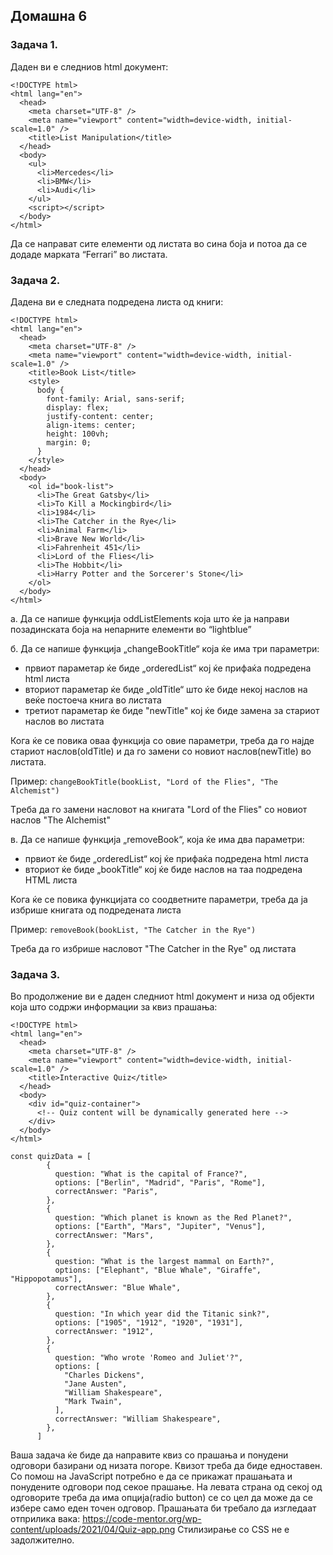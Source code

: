 ## Домашна 6

### Задача 1.

Даден ви е следниов html документ:

```
<!DOCTYPE html>
<html lang="en">
  <head>
    <meta charset="UTF-8" />
    <meta name="viewport" content="width=device-width, initial-scale=1.0" />
    <title>List Manipulation</title>
  </head>
  <body>
    <ul>
      <li>Mercedes</li>
      <li>BMW</li>
      <li>Audi</li>
    </ul>
    <script></script>
  </body>
</html>
```

Да се направат сите елементи од листата во сина боја и потоа да се додаде марката “Ferrari” во листата.

### Задача 2.

Дадена ви е следната подредена листа од книги:

```
<!DOCTYPE html>
<html lang="en">
  <head>
    <meta charset="UTF-8" />
    <meta name="viewport" content="width=device-width, initial-scale=1.0" />
    <title>Book List</title>
    <style>
      body {
        font-family: Arial, sans-serif;
        display: flex;
        justify-content: center;
        align-items: center;
        height: 100vh;
        margin: 0;
      }
    </style>
  </head>
  <body>
    <ol id="book-list">
      <li>The Great Gatsby</li>
      <li>To Kill a Mockingbird</li>
      <li>1984</li>
      <li>The Catcher in the Rye</li>
      <li>Animal Farm</li>
      <li>Brave New World</li>
      <li>Fahrenheit 451</li>
      <li>Lord of the Flies</li>
      <li>The Hobbit</li>
      <li>Harry Potter and the Sorcerer's Stone</li>
    </ol>
  </body>
</html>
```

а. Да се напише функција oddListElements која што ќе ја направи позадинската боја на непарните елементи во “lightblue”

б. Да се напише функција „changeBookTitle“ која ќе има три параметри:

- првиот параметар ќе биде „orderedList“ кој ќе прифаќа подредена html листа
- вториот параметар ќе биде „oldTitle“ што ќе биде некој наслов на веќе постоеча книга во листата
- третиот параметар ќе биде "newTitle" кој ќе биде замена за стариот наслов во листата

Кога ќе се повика оваа функција со овие параметри, треба да го најде стариот наслов(oldTitle) и да го замени со новиот наслов(newTitle) во листата.

Пример:
`changeBookTitle(bookList, "Lord of the Flies", "The Alchemist")`

Tреба да го замени насловот на книгата "Lord of the Flies" со новиот наслов "The Alchemist"

в. Да се напише функција „removeBook“, која ќе има два параметри:

- првиот ќе биде „orderedList“ кој ќе прифаќа подредена html листа
- вториот ќе биде „bookTitle“ кој ќе биде наслов на таа подредена HTML листа

Кога ќе се повика функцијата со соодветните параметри, треба да ја избрише книгата од подредената листа

Пример:
`removeBook(bookList, "The Catcher in the Rye")`

Треба да го избрише насловот "The Catcher in the Rye" од листата

### Задача 3.

Во продолжение ви е даден следниот html документ и низа од објекти која што содржи информации за квиз прашања:

```
<!DOCTYPE html>
<html lang="en">
  <head>
    <meta charset="UTF-8" />
    <meta name="viewport" content="width=device-width, initial-scale=1.0" />
    <title>Interactive Quiz</title>
  </head>
  <body>
    <div id="quiz-container">
      <!-- Quiz content will be dynamically generated here -->
    </div>
  </body>
</html>
```

```
const quizData = [
        {
          question: "What is the capital of France?",
          options: ["Berlin", "Madrid", "Paris", "Rome"],
          correctAnswer: "Paris",
        },
        {
          question: "Which planet is known as the Red Planet?",
          options: ["Earth", "Mars", "Jupiter", "Venus"],
          correctAnswer: "Mars",
        },
        {
          question: "What is the largest mammal on Earth?",
          options: ["Elephant", "Blue Whale", "Giraffe", "Hippopotamus"],
          correctAnswer: "Blue Whale",
        },
        {
          question: "In which year did the Titanic sink?",
          options: ["1905", "1912", "1920", "1931"],
          correctAnswer: "1912",
        },
        {
          question: "Who wrote 'Romeo and Juliet'?",
          options: [
            "Charles Dickens",
            "Jane Austen",
            "William Shakespeare",
            "Mark Twain",
          ],
          correctAnswer: "William Shakespeare",
        },
      ]
```

Ваша задача ќе биде да направите квиз со прашања и понудени одговори базирани од низата погоре. Квизот треба да биде едноставен. Со помош на JavaScript потребно е да се прикажат прашањата и понудените одговори под секое прашање. На левата страна од секој од одговорите треба да има опција(radio button) се со цел да може да се избере само еден точен одговор. Прашањата би требало да изгледаат отприлика вака: https://code-mentor.org/wp-content/uploads/2021/04/Quiz-app.png
Стилизирање со CSS не е задолжително.
